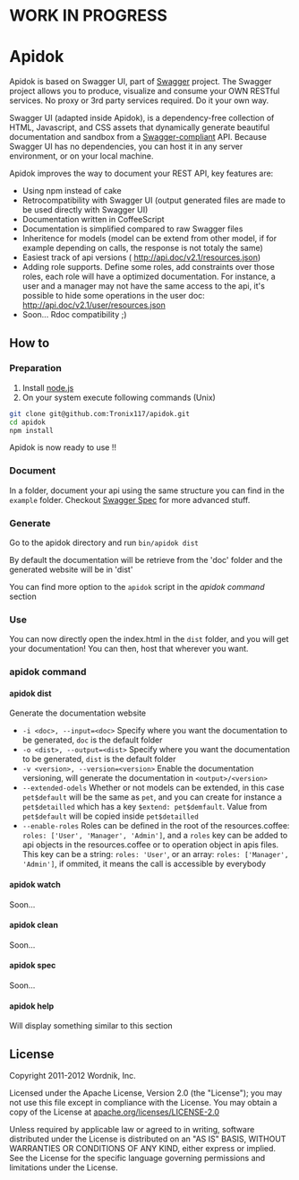 WORK IN PROGRESS
==========


Apidok
==========

Apidok is based on Swagger UI, part of [Swagger](http://swagger.wordnik.com/) project. The Swagger project allows you to produce, visualize and consume your OWN RESTful
services.  No proxy or 3rd party services required.  Do it your own way.

Swagger UI (adapted inside Apidok), is a dependency-free collection of HTML, Javascript, and CSS assets that dynamically 
generate beautiful documentation and sandbox from a [Swagger-compliant](https://github.com/wordnik/swagger-core/wiki) API. Because Swagger UI has no
dependencies, you can host it in any server environment, or on your local machine.

Apidok improves the way to document your REST API, key features are:

* Using npm instead of cake
* Retrocompatibility with Swagger UI (output generated files are made to be used directly with Swagger UI)
* Documentation written in CoffeeScript
* Documentation is simplified compared to raw Swagger files
* Inheritence for models (model can be extend from other model, if for example depending on calls, the response is not totaly the same)
* Easiest track of api versions ( http://api.doc/v2.1/resources.json)
* Adding role supports. Define some roles, add constraints over those roles, each role will have a optimized documentation. For instance, a user and a manager may not have the same access to the api, it's possible to hide some operations in the user doc: http://api.doc/v2.1/user/resources.json
* Soon... Rdoc compatibility ;)


How to
-------------

### Preparation

1. Install [node.js](http://nodejs.org)
2. On your system execute following commands (Unix)

```bash
git clone git@github.com:Tronix117/apidok.git
cd apidok
npm install
```

Apidok is now ready to use !!

### Document

In a folder, document your api using the same structure you can find in the `example` folder. Checkout [Swagger Spec](https://github.com/wordnik/swagger-core/wiki) for more advanced stuff.

### Generate

Go to the apidok directory and run `bin/apidok dist`

By default the documentation will be retrieve from the 'doc' folder and the generated website will be in 'dist'

You can find more option to the `apidok` script in the *apidok command* section

### Use

You can now directly open the index.html in the `dist` folder, and you will get your documentation! You can then, host that wherever you want.


### apidok command

#### apidok dist
Generate the documentation website
* `-i <doc>, --input=<doc>` Specify where you want the documentation to be generated, `doc` is the default folder
* `-o <dist>, --output=<dist>` Specify where you want the documentation to be generated, `dist` is the default folder
* `-v <version>, --version=<version>` Enable the documentation versioning, will generate the documentation in `<output>/<version>`
* `--extended-odels` Whether or not models can be extended, in this case `pet$default` will be the same as `pet`, and you can create for instance a `pet$detailled` which has a key `$extend: pet$demfault`. Value from `pet$default` will be copied inside `pet$detailled`
* `--enable-roles` Roles can be defined in the root of the resources.coffee: `roles: ['User', 'Manager', 'Admin']`, and a `roles` key can be added to api objects in the resources.coffee or to operation object in apis files. This key can be a string: `roles: 'User'`, or an array: `roles: ['Manager', 'Admin']`, if ommited, it means the call is accessible by everybody

#### apidok watch
Soon...

#### apidok clean
Soon...

#### apidok spec
Soon...

#### apidok help
Will display something similar to this section



License
-------

Copyright 2011-2012 Wordnik, Inc.

Licensed under the Apache License, Version 2.0 (the "License");
you may not use this file except in compliance with the License.
You may obtain a copy of the License at [apache.org/licenses/LICENSE-2.0](http://www.apache.org/licenses/LICENSE-2.0)

Unless required by applicable law or agreed to in writing, software
distributed under the License is distributed on an "AS IS" BASIS,
WITHOUT WARRANTIES OR CONDITIONS OF ANY KIND, either express or implied.
See the License for the specific language governing permissions and
limitations under the License.
